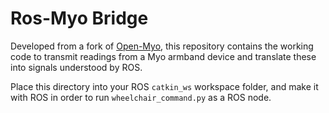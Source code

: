 # Ros-Myo Bridge

Developed from a fork of [Open-Myo](https://github.com/Alvipe/Open-Myo), this repository contains the working code to transmit readings from a Myo armband device and translate these into signals understood by ROS.

Place this directory into your ROS `catkin_ws` workspace folder, and make it with ROS in order to run `wheelchair_command.py` as a ROS node.
